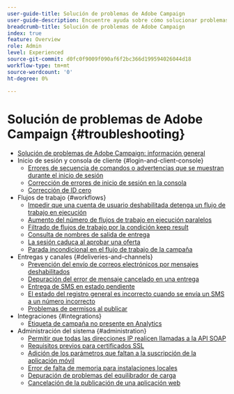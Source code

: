 ```yaml
---
user-guide-title: Solución de problemas de Adobe Campaign
user-guide-description: Encuentre ayuda sobre cómo solucionar problemas con Adobe Campaign.
breadcrumb-title: Solución de problemas de Adobe Campaign
index: true
feature: Overview
role: Admin
level: Experienced
source-git-commit: d0fc0f9009f090af6f2bc366d199594026044d18
workflow-type: tm+mt
source-wordcount: '0'
ht-degree: 0%

---
```



# Solución de problemas de Adobe Campaign {#troubleshooting}

+ [Solución de problemas de Adobe Campaign: información general](/help/troubleshoot-adobe-campaign/overview.md)
+ Inicio de sesión y consola de cliente {#login-and-client-console}
   + [Errores de secuencia de comandos o advertencias que se muestran durante el inicio de sesión](/help/troubleshoot-adobe-campaign/script-error-during-login-errors.md)
   + [Corrección de errores de inicio de sesión en la consola](/help/troubleshoot-adobe-campaign/console-login-errors.md)
   + [Corrección de ID cero](/help/troubleshoot-adobe-campaign/fixing-zero-id.md)
+ Flujos de trabajo {#workflows}
   + [Impedir que una cuenta de usuario deshabilitada detenga un flujo de trabajo en ejecución](/help/troubleshoot-adobe-campaign/prevent-disabled-accounts-from-stopping-workflow.md)
   + [Aumento del número de flujos de trabajo en ejecución paralelos](/help/troubleshoot-adobe-campaign/increase-parallel-workflows.md)
   + [Filtrado de flujos de trabajo por la condición keep result](/help/troubleshoot-adobe-campaign/keep-result-workflow.md)
   + [Consulta de nombres de salida de entrega](/help/troubleshoot-adobe-campaign/query-delivery-output-names.md)
   + [La sesión caduca al aprobar una oferta](/help/troubleshoot-adobe-campaign/session-expired-approving-offer.md)
   + [Parada incondicional en el flujo de trabajo de la campaña](/help/troubleshoot-adobe-campaign/unconditional-stop-workflow.md)
+ Entregas y canales {#deliveries-and-channels}
   + [Prevención del envío de correos electrónicos por mensajes deshabilitados](/help/troubleshoot-adobe-campaign/disabled-messages-sending-emails.md)
   + [Depuración del error de mensaje cancelado en una entrega](/help/troubleshoot-adobe-campaign/message-cancelled-error.md)
   + [Entrega de SMS en estado pendiente](/help/troubleshoot-adobe-campaign/resolve-pending-state-sms-delivery.md)
   + [El estado del registro general es incorrecto cuando se envía un SMS a un número incorrecto](/help/troubleshoot-adobe-campaign/sms-broad-log.md)
   + [Problemas de permisos al publicar](/help/troubleshoot-adobe-campaign/publishing-permissions-issues.md)
+ Integraciones {#integrations}
   + [Etiqueta de campaña no presente en Analytics](/help/troubleshoot-adobe-campaign/missing-campaign-label.md)
+ Administración del sistema {#administration}
   + [Permitir que todas las direcciones IP realicen llamadas a la API SOAP](/help/troubleshoot-adobe-campaign/allow-all-ip-address-to-make-soap-calls.md)
   + [Requisitos previos para certificados SSL](/help/troubleshoot-adobe-campaign/ssl-pre-requisites.md)
   + [Adición de los parámetros que faltan a la suscripción de la aplicación móvil](/help/troubleshoot-adobe-campaign/missing-parameters-app-subscription.md)
   + [Error de falta de memoria para instalaciones locales](/help/troubleshoot-adobe-campaign/troubleshooting-memory-issues.md)
   + [Depuración de problemas del equilibrador de carga](/help/troubleshoot-adobe-campaign/load-balancer-issues.md)
   + [Cancelación de la publicación de una aplicación web](/help/troubleshoot-adobe-campaign/unpublish-web-application.md)